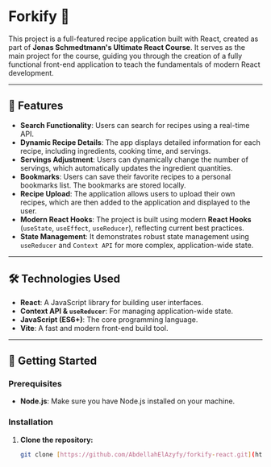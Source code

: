 # Forkify 🍳

This project is a full-featured recipe application built with React, created as part of **Jonas Schmedtmann's Ultimate React Course**. It serves as the main project for the course, guiding you through the creation of a fully functional front-end application to teach the fundamentals of modern React development.

---

## 🚀 **Features**

- **Search Functionality**: Users can search for recipes using a real-time API.
- **Dynamic Recipe Details**: The app displays detailed information for each recipe, including ingredients, cooking time, and servings.
- **Servings Adjustment**: Users can dynamically change the number of servings, which automatically updates the ingredient quantities.
- **Bookmarks**: Users can save their favorite recipes to a personal bookmarks list. The bookmarks are stored locally.
- **Recipe Upload**: The application allows users to upload their own recipes, which are then added to the application and displayed to the user.
- **Modern React Hooks**: The project is built using modern **React Hooks** (`useState`, `useEffect`, `useReducer`), reflecting current best practices.
- **State Management**: It demonstrates robust state management using `useReducer` and `Context API` for more complex, application-wide state.

---

## 🛠️ **Technologies Used**

- **React**: A JavaScript library for building user interfaces.
- **Context API & `useReducer`**: For managing application-wide state.
- **JavaScript (ES6+)**: The core programming language.
- **Vite**: A fast and modern front-end build tool.

---

## 🏃 **Getting Started**

### **Prerequisites**

- **Node.js**: Make sure you have Node.js installed on your machine.

### **Installation**

1. **Clone the repository:**
   ```bash
   git clone [https://github.com/AbdellahElAzyfy/forkify-react.git](https://github.com/AbdellahElAzyfy/forkify-react.git)
   ```
